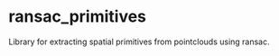 ransac_primitives
==================

Library for extracting spatial primitives from pointclouds using ransac.
